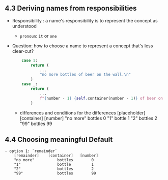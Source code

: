 ## 4.3 Deriving names from responsibilities

- Responsibility : a name's responsibility is to represent the concept as understood
    - `pronoun`: `it` or `one`

- Question: how to choose a name to represent a concept that's less clear-cut?
    ```python
        case 1:
            return (
                ...
                "no more bottles of beer on the wall.\n"
            )
        case _:
            return (
                ...
                f"{number - 1} {self.container(number - 1)} of beer on the wall.\n"
            )
    ```
    - differences and conditions for the differences
        [placeholder]    [container]   [number]
        "no more"          bottles        0
        "1"                bottle         1
        "2"                bottles        2
        "99"               bottles        99
        
## 4.4 Choosing meaningful Default
    - option 1: `remainder`
        [remainder]    [container]   [number]
        "no more"          bottles        0
        "1"                bottle         1
        "2"                bottles        2
        "99"               bottles        99
